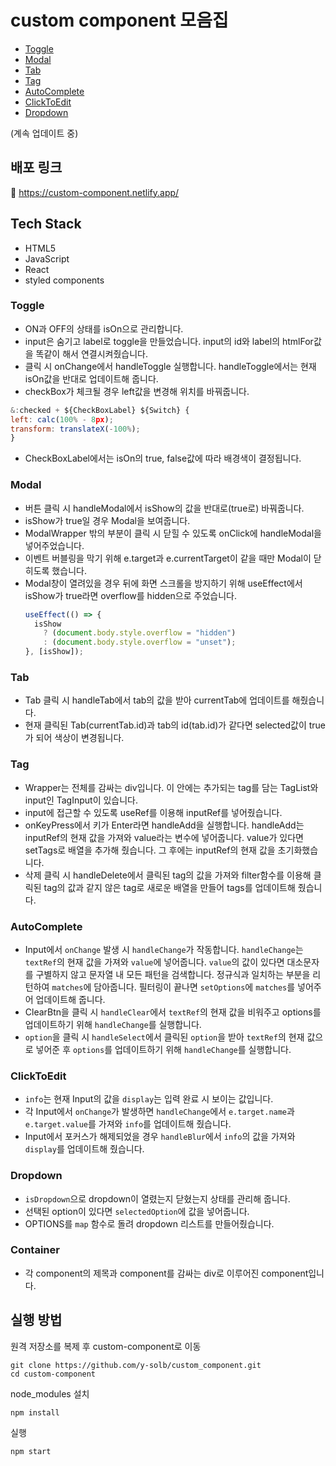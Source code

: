 # custom component 모음집

- [Toggle](#toggle)
- [Modal](#modal)
- [Tab](#tab)
- [Tag](#tag)
- [AutoComplete](#autocomplete)
- [ClickToEdit](#clicktoedit)
- [Dropdown](#dropdown)

(계속 업데이트 중)

## 배포 링크

🔗 https://custom-component.netlify.app/

## Tech Stack

- HTML5
- JavaScript
- React
- styled components

### Toggle

- ON과 OFF의 상태를 isOn으로 관리합니다.
- input은 숨기고 label로 toggle을 만들었습니다. input의 id와 label의 htmlFor값을 똑같이 해서 연결시켜줬습니다.
- 클릭 시 onChange에서 handleToggle 실행합니다.
  handleToggle에서는 현재 isOn값을 반대로 업데이트해 줍니다.
- checkBox가 체크될 경우 left값을 변경해 위치를 바꿔줍니다.

```jsx
&:checked + ${CheckBoxLabel} ${Switch} {
left: calc(100% - 8px);
transform: translateX(-100%);
}
```

- CheckBoxLabel에서는 isOn의 true, false값에 따라 배경색이 결정됩니다.

### Modal

- 버튼 클릭 시 handleModal에서 isShow의 값을 반대로(true로) 바꿔줍니다.
- isShow가 true일 경우 Modal을 보여줍니다.
- ModalWrapper 밖의 부분이 클릭 시 닫힐 수 있도록 onClick에 handleModal을 넣어주었습니다.
- 이벤트 버블링을 막기 위해 e.target과 e.currentTarget이 같을 때만 Modal이 닫히도록 했습니다.
- Modal창이 열려있을 경우 뒤에 화면 스크롤을 방지하기 위해 useEffect에서 isShow가 true라면 overflow를 hidden으로 주었습니다.
  ```jsx
  useEffect(() => {
    isShow
      ? (document.body.style.overflow = "hidden")
      : (document.body.style.overflow = "unset");
  }, [isShow]);
  ```

### Tab

- Tab 클릭 시 handleTab에서 tab의 값을 받아 currentTab에 업데이트를 해줬습니다.
- 현재 클릭된 Tab(currentTab.id)과 tab의 id(tab.id)가 같다면 selected값이 true가 되어 색상이 변경됩니다.

### Tag

- Wrapper는 전체를 감싸는 div입니다. 이 안에는 추가되는 tag를 담는 TagList와 input인 TagInput이 있습니다.
- input에 접근할 수 있도록 useRef를 이용해 inputRef를 넣어줬습니다.
- onKeyPress에서 키가 Enter라면 handleAdd을 실행합니다. handleAdd는 inputRef의 현재 값을 가져와 value라는 변수에 넣어줍니다. value가 있다면 setTags로 배열을 추가해 줬습니다. 그 후에는 inputRef의 현재 값을 초기화했습니다.
- 삭제 클릭 시 handleDelete에서 클릭된 tag의 값을 가져와 filter함수를 이용해 클릭된 tag의 값과 같지 않은 tag로 새로운 배열을 만들어 tags를 업데이트해 줬습니다.

### AutoComplete

- Input에서 `onChange` 발생 시 `handleChange`가 작동합니다. `handleChange`는 `textRef`의 현재 값을 가져와 `value`에 넣어줍니다. `value`의 값이 있다면 대소문자를 구별하지 않고 문자열 내 모든 패턴을 검색합니다. 정규식과 일치하는 부분을 리턴하여 `matches`에 담아줍니다. 필터링이 끝나면 `setOptions`에 `matches`를 넣어주어 업데이트해 줍니다.
- ClearBtn을 클릭 시 `handleClear`에서 `textRef`의 현재 값을 비워주고 options를 업데이트하기 위해 `handleChange`를 실행합니다.
- `option`을 클릭 시 `handleSelect`에서 클릭된 `option`을 받아 `textRef`의 현재 값으로 넣어준 후 `options`를 업데이트하기 위해 `handleChange`를 실행합니다.

### ClickToEdit

- `info`는 현재 Input의 값을 `display`는 입력 완료 시 보이는 값입니다.
- 각 Input에서 `onChange`가 발생하면 `handleChange`에서 `e.target.name`과 `e.target.value`를 가져와 `info`를 업데이트해 줬습니다.
- Input에서 포커스가 해제되었을 경우 `handleBlur`에서 `info`의 값을 가져와 `display`를 업데이트해 줬습니다.

### Dropdown

- `isDropdown`으로 dropdown이 열렸는지 닫혔는지 상태를 관리해 줍니다.
- 선택된 option이 있다면 `selectedOption`에 값을 넣어줍니다.
- OPTIONS를 `map` 함수로 돌려 dropdown 리스트를 만들어줬습니다.

### Container

- 각 component의 제목과 component를 감싸는 div로 이루어진 component입니다.

## 실행 방법

원격 저장소를 복제 후 custom-component로 이동

```
git clone https://github.com/y-solb/custom_component.git
cd custom-component
```

node_modules 설치

```
npm install
```

실행

```
npm start
```
